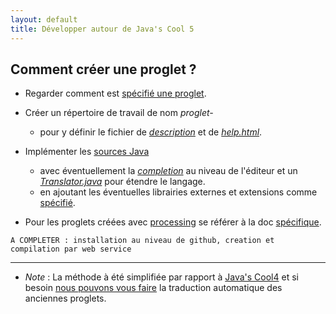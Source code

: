 ```yaml
---
layout: default
title: Développer autour de Java's Cool 5
---
```


## Comment créer une proglet ?

* Regarder comment est [spécifié une proglet](./specification.html).

* Créer un répertoire de travail de nom *proglet-<identificateur>* 
  * pour y définir le fichier de *[description](./proglet-json.html)* et de *[help.html](./documentation.html)*.

* Implémenter les [sources Java](./functions-java.html) 
  * avec éventuellement la *[completion](./completion-json.html)* au niveau de l'éditeur et un  *[Translator.java](./translator-java.html)* pour étendre le langage.
  * en ajoutant les éventuelles librairies externes et extensions comme [spécifié](./specification.html).

* Pour les proglets créées avec [processing](http://processing.org) se référer à la doc [spécifique](../../wpages/JavaScool:ProgletProcessing.html).

`A COMPLETER : installation au niveau de github, creation et compilation par web service`

---- 

* *Note* : La méthode à été simplifiée par rapport à [Java's Cool4](http://javascool.gforge.inria.fr/index.php?page=developers) et si besoin [nous pouvons vous faire](../wpages/contact.html) la traduction automatique des anciennes proglets.
